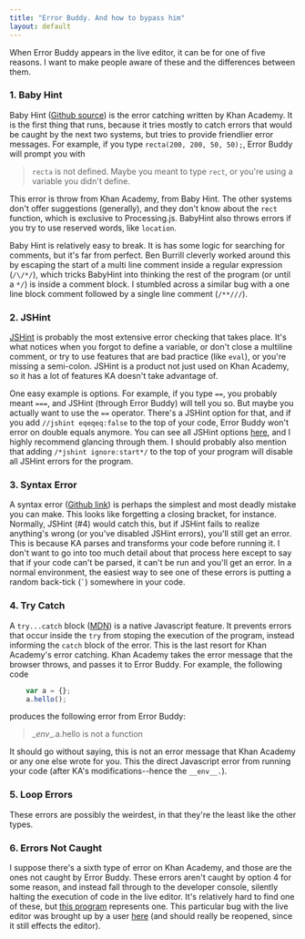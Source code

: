 ```yaml
---
title: "Error Buddy. And how to bypass him"
layout: default
---
```


When Error Buddy appears in the live editor, it can be for one of five reasons. I want to make people aware of these and the differences between them.

### 1. Baby Hint
Baby Hint ([Github source](https://github.com/Khan/live-editor/blob/master/js/output/pjs/babyhint.js)) is the error catching written by Khan Academy. It is the first thing that runs, because it tries mostly to catch errors that would be caught by the next two systems, but tries to provide friendlier error messages. For example, if you type `recta(200, 200, 50, 50);`, Error Buddy will prompt you with

> `recta` is not defined. Maybe you meant to type `rect`, or you're using a variable you didn't define.

This error is throw from Khan Academy, from Baby Hint. The other systems don't offer suggestions (generally), and they don't know about the `rect` function, which is exclusive to Processing.js. BabyHint also throws errors if you try to use reserved words, like `location`.

Baby Hint is relatively easy to break. It is has some logic for searching for comments, but it's far from perfect. Ben Burrill cleverly worked around this by escaping the start of a multi line comment inside a regular expression (`/\/*/`), which tricks BabyHint into thinking the rest of the program (or until a `*/`) is inside a comment block. I stumbled across a similar bug with a one line block comment followed by a single line comment (`/**///`).

### 2. JSHint

[JSHint](https://jshint.com) is probably the most extensive error checking that takes place. It's what notices when you forgot to define a variable, or don't close a multiline comment, or try to use features that are bad practice (like `eval`), or you're missing a semi-colon. JSHint is a product not just used on Khan Academy, so it has a lot of features KA doesn't take advantage of.

One easy example is options. For example, if you type `==`, you probably meant `===`, and JSHint (through Error Buddy) will tell you so. But maybe you actually want to use the `==` operator. There's a JSHint option for that, and if you add `//jshint eqeqeq:false` to the top of your code, Error Buddy won't error on double equals anymore. You can see all JSHint options [here](http://jshint.com/docs/options/), and I highly recommend glancing through them. I should probably also mention that adding `/*jshint ignore:start*/` to the top of your program will disable all JSHint errors for the program.

### 3. Syntax Error

A syntax error ([Github link](https://github.com/Khan/live-editor/blob/11b9fb0c3d27bd0ff773cc9b4962506a064a9a41/js/output/pjs/pjs-code-injector.js#L495)) is perhaps the simplest and most deadly mistake you can make. This looks like forgetting a closing bracket, for instance. Normally, JSHint (#4) would catch this, but if JSHint fails to realize anything's wrong (or you've disabled JSHint errors), you'll still get an error. This is because KA parses and transforms your code before running it. I don't want to go into too much detail about that process here except to say that if your code can't be parsed, it can't be run and you'll get an error. In a normal environment, the easiest way to see one of these errors is putting a random back-tick (`` ` ``) somewhere in your code.

### 4. Try Catch
A `try...catch` block ([MDN](https://developer.mozilla.org/en-US/docs/Web/JavaScript/Reference/Statements/try...catch)) is a native Javascript feature. It prevents errors that occur inside the `try` from stoping the execution of the program, instead informing the `catch` block of the error. This is the last resort for Khan Academy's error catching. Khan Academy takes the error message that the browser throws, and passes it to Error Buddy. For example, the following code

```js
    var a = {};
    a.hello();
```

produces the following error from Error Buddy:

> \__env__.a.hello is not a function

It should go without saying, this is not an error message that Khan Academy or any one else wrote for you. This the direct Javascript error from running your code (after KA's modifications--hence the `__env__.`).

### 5. Loop Errors
These errors are possibly the weirdest, in that they're the least like the other types.

### 6. Errors Not Caught
I suppose there's a sixth type of error on Khan Academy, and those are the ones not caught by Error Buddy. These errors aren't caught by option 4 for some reason, and instead fall through to the developer console, silently halting the execution of code in the live editor. It's relatively hard to find one of these, but [this program](https://www.khanacademy.org/cs/i/6715456460554240) represents one. This particular bug with the live editor was brought up by a user [here](https://github.com/Khan/live-editor/592) (and should really be reopened, since it still effects the editor).
